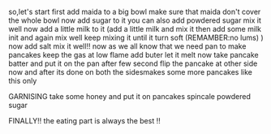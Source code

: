 so,let's start 
first add maida to a big bowl make sure that maida don't cover the whole bowl 
now add sugar to it you can also add powdered sugar
mix it well 
now add a little milk to it (add a little milk and mix it then add some milk init and again mix well keep mixing it until it turn soft (REMAMBER:no lums) )
now add salt mix it well!!
now as we all know that we need pan to make pancakes 
keep the gas at low flame add buter let it melt now take pancake batter and put it on the pan
after few second flip the pancake at other side now and after its done on both the sidesmakes some more pancakes like this only

GARNISING
take some honey and put it on pancakes 
spincale powdered sugar 

FINALLY!!
 the eating part is always the best !!